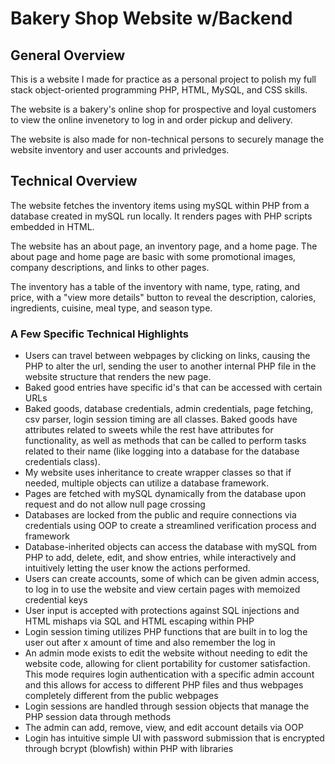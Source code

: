 # Bakery Shop Website w/Backend

## General Overview
This is a website I made for practice as a personal project to polish my full stack object-oriented programming PHP, HTML, MySQL, and CSS skills. 

The website is a bakery's online shop for prospective and loyal customers to view the online invenetory to log in and order pickup and delivery.

The website is also made for non-technical persons to securely manage the website inventory and user accounts and privledges.

## Technical Overview

The website fetches the inventory items using mySQL within PHP from a database created in mySQL run locally. It renders pages with PHP scripts embedded in HTML. 

The website has an about page, an inventory page, and a home page. The about page and home page are basic with some promotional images, company descriptions, and links to other pages.

The inventory has a table of the inventory with name, type, rating, and price, with a "view more details" button to reveal the description, calories, ingredients, cuisine, meal type, and season type. 

### A Few Specific Technical Highlights

* Users can travel between webpages by clicking on links, causing the PHP to alter the url, sending the user to another internal PHP file in the website structure that renders the new page. 
* Baked good entries have specific id's that can be accessed with certain URLs
* Baked goods, database credentials, admin credentials, page fetching, csv parser, login session timing are all classes. Baked goods have attributes related to sweets while the rest have attributes for functionality, as well as methods that can be called to perform tasks related to their name (like logging into a database for the database credentials class).
* My website uses inheritance to create wrapper classes so that if needed, multiple objects can utilize a database framework.
* Pages are fetched with mySQL dynamically from the database upon request and do not allow null page crossing
* Databases are locked from the public and require connections via credentials using OOP to create a streamlined verification process and framework
* Database-inherited objects can access the database with mySQL from PHP to add, delete, edit, and show entries, while interactively and intuitively letting the user know the actions performed.
* Users can create accounts, some of which can be given admin access, to log in to use the website and view certain pages with memoized credential keys
* User input is accepted with protections against SQL injections and HTML mishaps via SQL and HTML escaping within PHP
* Login session timing utilizes PHP functions that are built in to log the user out after x amount of time and also remember the log in
* An admin mode exists to edit the website without needing to edit the website code, allowing for client portability for customer satisfaction. This mode requires login authentication with a specific admin account and this allows for access to different PHP files and thus webpages completely different from the public webpages
* Login sessions are handled through session objects that manage the PHP session data through methods
* The admin can add, remove, view, and edit account details via OOP
* Login has intuitive simple UI with password submission that is encrypted through bcrypt (blowfish) within PHP with libraries

